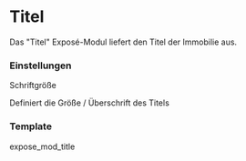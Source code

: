 # Titel

Das "Titel" Exposé-Modul liefert den Titel der Immobilie aus.

### Einstellungen

<span class="field">Schriftgröße</span>

Definiert die Größe / Überschrift des Titels

### Template

<span class="field">expose_mod_title</span>
